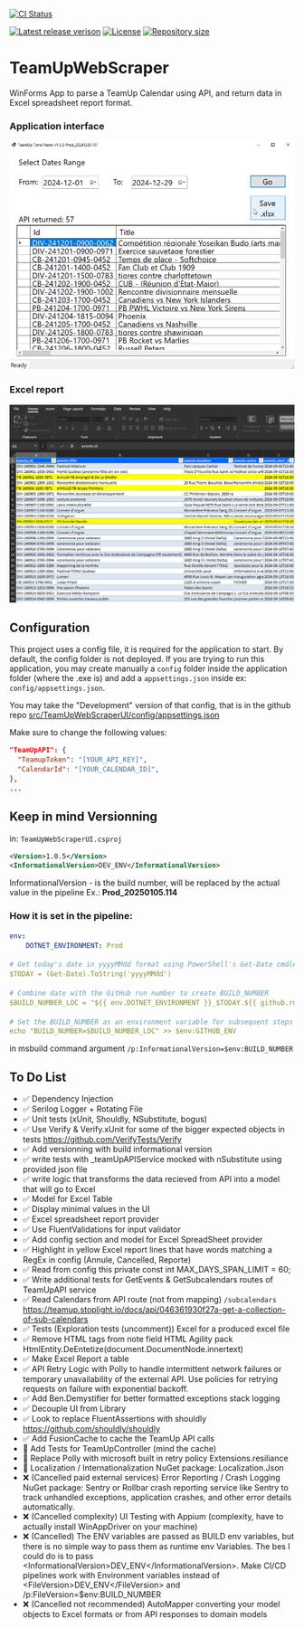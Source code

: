﻿[![CI Status](https://github.com/Habilya/TeamUpWebScraper/actions/workflows/dotnet-desktop.yml/badge.svg?branch=main)](https://github.com/Habilya/TeamUpWebScraper/actions/workflows/dotnet-desktop.yml?query=branch%3Amain)

[![Latest release verison](https://img.shields.io/github/v/release/Habilya/TeamUpWebScraper)](https://github.com/Habilya/TeamUpWebScraper/releases)
[![License](https://img.shields.io/github/license/Habilya/TeamUpWebScraper)](https://github.com/Habilya/TeamUpWebScraper/blob/main/LICENSE)
[![Repository size](https://img.shields.io/github/repo-size/Habilya/TeamUpWebScraper)](https://github.com/Habilya/TeamUpWebScraper)


# TeamUpWebScraper

WinForms App to parse a TeamUp Calendar using API,
and return data in Excel spreadsheet report format.

### Application interface
![Main dashboard screen featuring all the controls](screenshots/Winform1.png)
### Excel report
![screenshot of Excel report file](screenshots/ExcelReport.png)

## Configuration
This project uses a config file, it is required for the application to start.
By default, the config folder is not deployed. If you are trying to run this application,
you may create manually a `config` folder inside the application folder (where the .exe is)
and add a `appsettings.json` inside ex: `config/appsettings.json`.

You may take the "Development" version of that config, that is in the github repo
[src/TeamUpWebScraperUI/config/appsettings.json](./src/TeamUpWebScraperUI/config/appsettings.json)

Make sure to change the following values:
```json
"TeamUpAPI": {
  "TeamupToken": "[YOUR_API_KEY]",
  "CalendarId": "[YOUR_CALENDAR_ID]",
},
...
```

## Keep in mind Versionning

in: `TeamUpWebScraperUI.csproj`
```xml
<Version>1.0.5</Version>
<InformationalVersion>DEV_ENV</InformationalVersion>
```

InformationalVersion - is the build number, will be replaced by the actual value in the pipeline
Ex.: **Prod_20250105.114**

### How it is set in the pipeline:
```yml
env:
    DOTNET_ENVIRONMENT: Prod

# Get today's date in yyyyMMdd format using PowerShell's Get-Date cmdlet
$TODAY = (Get-Date).ToString('yyyyMMdd')
        
# Combine date with the GitHub run number to create BUILD_NUMBER
$BUILD_NUMBER_LOC = "${{ env.DOTNET_ENVIRONMENT }}_$TODAY.${{ github.run_number }}"

# Set the BUILD_NUMBER as an environment variable for subsequent steps
echo "BUILD_NUMBER=$BUILD_NUMBER_LOC" >> $env:GITHUB_ENV
```

in msbuild command argument `/p:InformationalVersion=$env:BUILD_NUMBER`


## To Do List

- ✅ Dependency Injection
- ✅ Serilog Logger + Rotating File
- ✅ Unit tests (xUnit, Shouldly, NSubstitute, bogus)
- ✅ Use Verify & Verify.xUnit for some of the bigger expected objects in tests https://github.com/VerifyTests/Verify
- ✅ Add versionning with build informational version
- ✅ write tests with _teamUpAPIService mocked with nSubstitute using provided json file
- ✅ write logic that transforms the data recieved from API into a model that will go to Excel
- ✅ Model for Excel Table
- ✅ Display minimal values in the UI
- ✅ Excel spreadsheet report provider
- ✅ Use FluentValidations for input validator
- ✅ Add config section and model for Excel SpreadSheet provider
- ✅ Highlight in yellow Excel report lines that have words matching a RegEx in config (Annule, Cancelled, Reporte)
- ✅ Read from config this private const int MAX_DAYS_SPAN_LIMIT = 60;
- ✅ Write additional tests for GetEvents & GetSubcalendars routes of TeamUpAPI service
- ✅ Read Calendars from API route (not from mapping)  `/subcalendars` https://teamup.stoplight.io/docs/api/046361930f27a-get-a-collection-of-sub-calendars
- ✅ Tests (Exploration tests (uncomment)) Excel for a produced excel file
- ✅ Remove HTML tags from note field HTML Agility pack  HtmlEntity.DeEntetize(document.DocumentNode.innertext)
- ✅ Make Excel Report a table
- ✅ API Retry Logic with Polly to handle intermittent network failures or temporary unavailability of the external API. Use policies for retrying requests on failure with exponential backoff.
- ✅ Add Ben.Demystifier for better formatted exceptions stack logging
- ✅ Decouple UI from Library
- ✅ Look to replace FluentAssertions with shouldly https://github.com/shouldly/shouldly
- ✅ Add FusionCache to cache the TeamUp API calls
- 🔲 Add Tests for TeamUpController (mind the cache)
- 🔲 Replace Polly with microsoft built in retry policy Extensions.resiliance
- 🔲 Localization / Internationalization  NuGet package: Localization.Json
- ❌ (Cancelled paid external services) Error Reporting / Crash Logging NuGet package: Sentry or Rollbar crash reporting service like Sentry to track unhandled exceptions, application crashes, and other error details automatically.
- ❌ (Cancelled complexity) UI Testing with Appium (complexity, have to actually install WinAppDriver on your machine)
- ❌ (Cancelled) The ENV variables are passed as BUILD env variables, but there is no simple way to pass them as runtime env Variables. The bes I could do is to pass \<InformationalVersion>DEV_ENV\</InformationalVersion>.  Make CI/CD pipelines work with Environment variables instead of \<FileVersion>DEV_ENV\</FileVersion>  and /p:FileVersion=$env:BUILD_NUMBER
- ❌ (Cancelled not recommended) AutoMapper converting your model objects to Excel formats or from API responses to domain models
